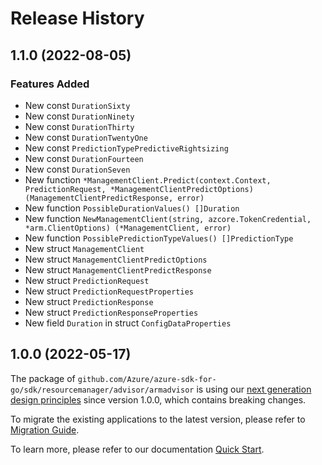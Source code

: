 # Release History

## 1.1.0 (2022-08-05)
### Features Added

- New const `DurationSixty`
- New const `DurationNinety`
- New const `DurationThirty`
- New const `DurationTwentyOne`
- New const `PredictionTypePredictiveRightsizing`
- New const `DurationFourteen`
- New const `DurationSeven`
- New function `*ManagementClient.Predict(context.Context, PredictionRequest, *ManagementClientPredictOptions) (ManagementClientPredictResponse, error)`
- New function `PossibleDurationValues() []Duration`
- New function `NewManagementClient(string, azcore.TokenCredential, *arm.ClientOptions) (*ManagementClient, error)`
- New function `PossiblePredictionTypeValues() []PredictionType`
- New struct `ManagementClient`
- New struct `ManagementClientPredictOptions`
- New struct `ManagementClientPredictResponse`
- New struct `PredictionRequest`
- New struct `PredictionRequestProperties`
- New struct `PredictionResponse`
- New struct `PredictionResponseProperties`
- New field `Duration` in struct `ConfigDataProperties`


## 1.0.0 (2022-05-17)

The package of `github.com/Azure/azure-sdk-for-go/sdk/resourcemanager/advisor/armadvisor` is using our [next generation design principles](https://azure.github.io/azure-sdk/general_introduction.html) since version 1.0.0, which contains breaking changes.

To migrate the existing applications to the latest version, please refer to [Migration Guide](https://aka.ms/azsdk/go/mgmt/migration).

To learn more, please refer to our documentation [Quick Start](https://aka.ms/azsdk/go/mgmt).